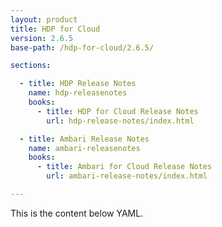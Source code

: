 ```yaml
---
layout: product
title: HDP for Cloud
version: 2.6.5
base-path: /hdp-for-cloud/2.6.5/

sections:

  - title: HDP Release Notes
    name: hdp-releasenotes
    books:
      - title: HDP for Cloud Release Notes
        url: hdp-release-notes/index.html

  - title: Ambari Release Notes
    name: ambari-releasenotes
    books:
      - title: Ambari for Cloud Release Notes
        url: ambari-release-notes/index.html

---
```


This is the content below YAML.
